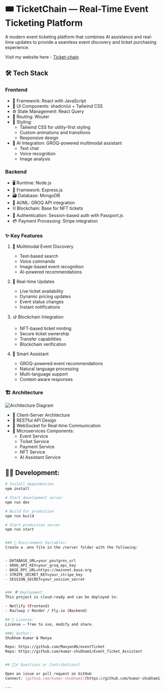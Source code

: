 # 🎟️ TicketChain — Real-Time Event Ticketing Platform
A modern event ticketing platform that combines AI assistance and real-time updates to provide a seamless event discovery and ticket purchasing experience.

Visit my website here - [Ticket-chain](https://book-event-ticket.netlify.app)

## 🛠 Tech Stack

### Frontend
- 🧩 Framework: React with JavaScript
- 🧱 UI Components: shadcn/ui + Tailwind CSS
- ⚙️ State Management: React Query
- 🧭 Routing: Wouter
- 🎨 Styling:
  - Tailwind CSS for utility-first styling
  - Custom animations and transitions
  - Responsive design
- 🤖 AI Integration: GROQ-powered multimodal assistant
  - Text chat
  - Voice recognition
  - Image analysis

### Backend
- 🖥 Runtime: Node.js
- 🚀 Framework: Express.js
- 🗃 Database: MongoDB
- 🧠 AI/ML: GROQ API integration
- ⛓ Blockchain: Base for NFT tickets
- 🔐 Authentication: Session-based auth with Passport.js
- 💳 Payment Processing: Stripe integration

### ✨ Key Features

1. 🧠 Multimodal Event Discovery
   - Text-based search
   - Voice commands
   - Image-based event recognition
   - AI-powered recommendations

2. 🔴 Real-time Updates
   - Live ticket availability
   - Dynamic pricing updates
   - Event status changes
   - Instant notifications

3. 🪙 Blockchain Integration
   - NFT-based ticket minting
   - Secure ticket ownership
   - Transfer capabilities
   - Blockchain verification

4. 💬 Smart Assistant
   - GROQ-powered event recommendations
   - Natural language processing
   - Multi-language support
   - Context-aware responses

### 🏗 Architecture

![Architecture Diagram](./assets/architecture-diagram.png)

- 🧩 Client-Server Architecture
- 🔗 RESTful API Design
- 🔄 WebSocket for Real-time Communication
- 🧱 Microservices Components:
  - Event Service
  - Ticket Service
  - Payment Service
  - NFT Service
  - AI Assistant Service

## 🧑‍💻 Development:
```bash
# Install dependencies
npm install

# Start development server
npm run dev

# Build for production
npm run build

# Start production server
npm run start


### 🔐 Environment Variables:
Create a .env file in the /server folder with the following:


- DATABASE_URL=your_postgres_url
- GROQ_API_KEY=your_groq_api_key
- BASE_RPC_URL=https://mainnet.base.org
- STRIPE_SECRET_KEY=your_stripe_key
- SESSION_SECRET=your_session_secret


### 🌍 Deployment:
This project is cloud-ready and can be deployed to:

- Netlify (Frontend)
- Railway / Render / Fly.io (Backend)

## 📜 License:
License — free to use, modify and share.

###👤 Author:
Shubham Kumar & Manya

Repo: https://github.com/Manyan06/eventTicket
Repo: https://github.com/kumar-shubham1/Event_Ticket_Assistant


## 🙋🏻‍♂️ Questions or Contributions?

Open an issue or pull request on GitHub 
Connect: [github.com/kumar-shubham1](https://github.com/kumar-shubham1)

---

